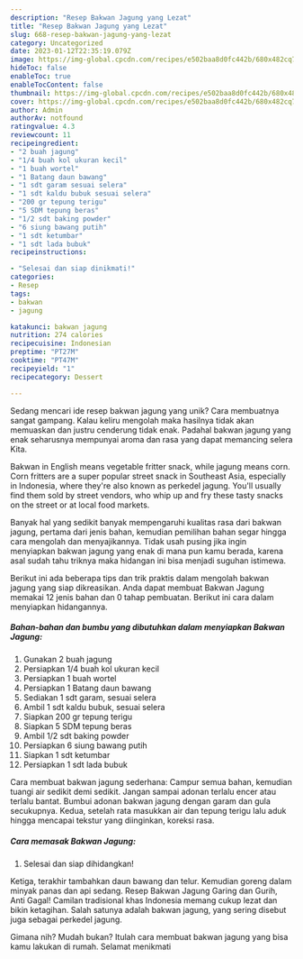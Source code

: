 ```yaml
---
description: "Resep Bakwan Jagung yang Lezat"
title: "Resep Bakwan Jagung yang Lezat"
slug: 668-resep-bakwan-jagung-yang-lezat
category: Uncategorized
date: 2023-01-12T22:35:19.079Z
image: https://img-global.cpcdn.com/recipes/e502baa8d0fc442b/680x482cq70/bakwan-jagung-foto-resep-utama.jpg
hideToc: false
enableToc: true
enableTocContent: false
thumbnail: https://img-global.cpcdn.com/recipes/e502baa8d0fc442b/680x482cq70/bakwan-jagung-foto-resep-utama.jpg
cover: https://img-global.cpcdn.com/recipes/e502baa8d0fc442b/680x482cq70/bakwan-jagung-foto-resep-utama.jpg
author: Admin
authorAv: notfound
ratingvalue: 4.3
reviewcount: 11
recipeingredient:
- "2 buah jagung"
- "1/4 buah kol ukuran kecil"
- "1 buah wortel"
- "1 Batang daun bawang"
- "1 sdt garam sesuai selera"
- "1 sdt kaldu bubuk sesuai selera"
- "200 gr tepung terigu"
- "5 SDM tepung beras"
- "1/2 sdt baking powder"
- "6 siung bawang putih"
- "1 sdt ketumbar"
- "1 sdt lada bubuk"
recipeinstructions:

- "Selesai dan siap dinikmati!"
categories:
- Resep
tags:
- bakwan
- jagung

katakunci: bakwan jagung 
nutrition: 274 calories
recipecuisine: Indonesian
preptime: "PT27M"
cooktime: "PT47M"
recipeyield: "1"
recipecategory: Dessert

---
```





Sedang mencari ide resep bakwan jagung yang unik? Cara membuatnya sangat gampang. Kalau keliru mengolah maka hasilnya tidak akan memuaskan dan justru cenderung tidak enak. Padahal bakwan jagung yang enak seharusnya mempunyai aroma dan rasa yang dapat memancing selera Kita.





Bakwan in English means vegetable fritter snack, while jagung means corn. Corn fritters are a super popular street snack in Southeast Asia, especially in Indonesia, where they&#39;re also known as perkedel jagung. You&#39;ll usually find them sold by street vendors, who whip up and fry these tasty snacks on the street or at local food markets.

Banyak hal yang sedikit banyak mempengaruhi kualitas rasa dari bakwan jagung, pertama dari jenis bahan, kemudian pemilihan bahan segar hingga cara mengolah dan menyajikannya. Tidak usah pusing jika ingin menyiapkan bakwan jagung yang enak di mana pun kamu berada, karena asal sudah tahu triknya maka hidangan ini bisa menjadi suguhan istimewa.






Berikut ini ada beberapa tips dan trik praktis dalam mengolah bakwan jagung yang siap dikreasikan. Anda dapat membuat Bakwan Jagung memakai 12 jenis bahan dan 0 tahap pembuatan. Berikut ini cara dalam menyiapkan hidangannya.

<!--inarticleads1-->

##### Bahan-bahan dan bumbu yang dibutuhkan dalam menyiapkan Bakwan Jagung:

1. Gunakan 2 buah jagung
1. Persiapkan 1/4 buah kol ukuran kecil
1. Persiapkan 1 buah wortel
1. Persiapkan 1 Batang daun bawang
1. Sediakan 1 sdt garam, sesuai selera
1. Ambil 1 sdt kaldu bubuk, sesuai selera
1. Siapkan 200 gr tepung terigu
1. Siapkan 5 SDM tepung beras
1. Ambil 1/2 sdt baking powder
1. Persiapkan 6 siung bawang putih
1. Siapkan 1 sdt ketumbar
1. Persiapkan 1 sdt lada bubuk


Cara membuat bakwan jagung sederhana: Campur semua bahan, kemudian tuangi air sedikit demi sedikit. Jangan sampai adonan terlalu encer atau terlalu bantat. Bumbui adonan bakwan jagung dengan garam dan gula secukupnya. Kedua, setelah rata masukkan air dan tepung terigu lalu aduk hingga mencapai tekstur yang diinginkan, koreksi rasa. 

<!--inarticleads2-->

##### Cara memasak Bakwan Jagung:


1. Selesai dan siap dihidangkan!

Ketiga, terakhir tambahkan daun bawang dan telur. Kemudian goreng dalam minyak panas dan api sedang. Resep Bakwan Jagung Garing dan Gurih, Anti Gagal! Camilan tradisional khas Indonesia memang cukup lezat dan bikin ketagihan. Salah satunya adalah bakwan jagung, yang sering disebut juga sebagai perkedel jagung. 

Gimana nih? Mudah bukan? Itulah cara membuat bakwan jagung yang bisa kamu lakukan di rumah. Selamat menikmati
